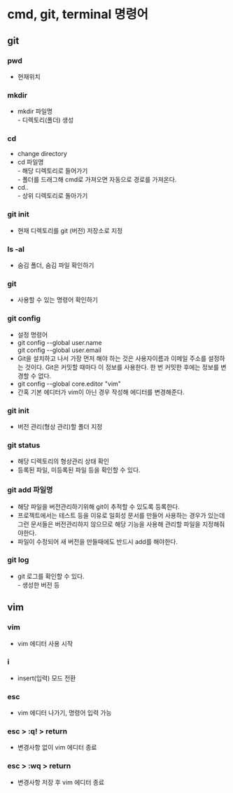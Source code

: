 # cmd, git, terminal 명령어

## git

### pwd

* 현재위치

### mkdir

* mkdir 파일명\
  \- 디렉토리(폴더) 생성

### cd

* change directory
* cd 파일명\
  \- 해당 디렉토리로 들어가기\
  \- 폴더를 드래그해 cmd로 가져오면 자동으로 경로를 가져온다.
* cd..\
  \- 상위 디렉토리로 돌아가기

### git init

* 현재 디렉토리를 git (버전) 저장소로 지정

### ls -al

* 숨김 폴더, 숨김 파일 확인하기

### git

* 사용할 수 있는 명령어 확인하기

### git config

* 설정 명령어
* git config --global user.name\
  git config --global user.email
* Git을 설치하고 나서 가장 먼저 해야 하는 것은 사용자이름과 이메일 주소를 설정하는 것이다. Git은 커밋할 때마다 이 정보를 사용한다. 한 번 커밋한 후에는 정보를 변경할 수 없다.
* git config --global core.editor "vim"
* 간혹 기본 에디터가 vim이 아닌 경우 작성해 에디터를 변경해준다.

### git init

* 버전 관리(형상 관리)할 폴더 지정

### git status

* 해당 디렉토리의 형상관리 상태 확인
* 등록된 파일, 미등록된 파일 등을 확인할 수 있다.

### git add 파일명

* 해당 파일을 버전관리하기위해 git이 추적할 수 있도록 등록한다.
* 프로젝트에서는 테스트 등을 이유로 일회성 문서를 만들어 사용하는 경우가 있는데 그런 문서들은 버전관리하지 않으므로 해당 기능을 사용해 관리할 파일을 지정해줘야한다.
* 파일이 수정되어 새 버전을 만들때에도 반드시 add를 해야한다.

### git log

* git 로그를 확인할 수 있다. \
  \- 생성한 버전 등

## vim

### vim

* vim 에디터 사용 시작

### i

* insert(입력) 모드 전환

### esc

* vim 에디터 나가기, 명령어 입력 가능

### esc > :q! > return

* 변경사항 없이 vim 에디터 종료

### esc > :wq > return

* 변경사항 저장 후 vim 에디터 종료
